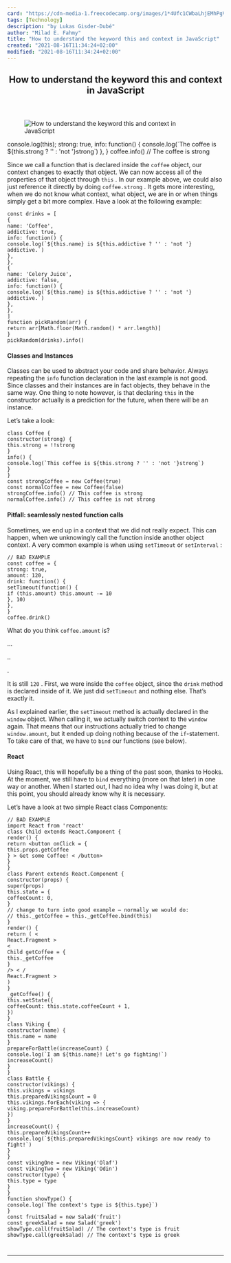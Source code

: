 ```yaml
---
card: "https://cdn-media-1.freecodecamp.org/images/1*4Ufc1CWbaLhjEMhPgVV3Qw.jpeg"
tags: [Technology]
description: "by Lukas Gisder-Dubé"
author: "Milad E. Fahmy"
title: "How to understand the keyword this and context in JavaScript"
created: "2021-08-16T11:34:24+02:00"
modified: "2021-08-16T11:34:24+02:00"
---
```

<div class="site-wrapper">
<main id="site-main" class="site-main outer">
<div class="inner">
<article class="post-full post tag-technology tag-programming tag-javascript tag-tech tag-coding ">
<header class="post-full-header">
<h1 class="post-full-title">How to understand the keyword this and context in JavaScript</h1>
</header>
<figure class="post-full-image">
<picture>
<source media="(max-width: 700px)" sizes="1px" srcset="data:image/gif;base64,R0lGODlhAQABAIAAAAAAAP///yH5BAEAAAAALAAAAAABAAEAAAIBRAA7 1w">
<source media="(min-width: 701px)" sizes="(max-width: 800px) 400px,
(max-width: 1170px) 700px,
1400px" srcset="https://cdn-media-1.freecodecamp.org/images/1*4Ufc1CWbaLhjEMhPgVV3Qw.jpeg 300w,
https://cdn-media-1.freecodecamp.org/images/1*4Ufc1CWbaLhjEMhPgVV3Qw.jpeg 600w,
https://cdn-media-1.freecodecamp.org/images/1*4Ufc1CWbaLhjEMhPgVV3Qw.jpeg 1000w,
https://cdn-media-1.freecodecamp.org/images/1*4Ufc1CWbaLhjEMhPgVV3Qw.jpeg 2000w">
<img onerror="this.style.display='none'" src="https://cdn-media-1.freecodecamp.org/images/1*4Ufc1CWbaLhjEMhPgVV3Qw.jpeg" alt="How to understand the keyword this and context in JavaScript">
</picture>
</figure>
<section class="post-full-content">
<div class="post-content medium-migrated-article">
console.log(this);
strong: true,
info: function() {
console.log(`The coffee is ${this.strong ? '' : 'not '}strong`)
},
}
coffee.info() // The coffee is strong</code></pre><p>Since we call a function that is declared inside the <code>coffee</code> object, our context changes to exactly that object. We can now access all of the properties of that object through <code>this</code> . In our example above, we could also just reference it directly by doing <code>coffee.strong</code> . It gets more interesting, when we do not know what context, what object, we are in or when things simply get a bit more complex. Have a look at the following example:</p><pre><code class="language-js">const drinks = [
{
name: 'Coffee',
addictive: true,
info: function() {
console.log(`${this.name} is ${this.addictive ? '' : 'not '} addictive.`)
},
},
{
name: 'Celery Juice',
addictive: false,
info: function() {
console.log(`${this.name} is ${this.addictive ? '' : 'not '} addictive.`)
},
},
]
function pickRandom(arr) {
return arr[Math.floor(Math.random() * arr.length)]
}
pickRandom(drinks).info()</code></pre><h4 id="classes-and-instances">Classes and Instances</h4><p>Classes can be used to abstract your code and share behavior. Always repeating the <code>info</code> function declaration in the last example is not good. Since classes and their instances are in fact objects, they behave in the same way. One thing to note however, is that declaring <code>this</code> in the constructor actually is a prediction for the future, when there will be an instance.</p><p>Let’s take a look:</p><pre><code class="language-js">class Coffee {
constructor(strong) {
this.strong = !!strong
}
info() {
console.log(`This coffee is ${this.strong ? '' : 'not '}strong`)
}
}
const strongCoffee = new Coffee(true)
const normalCoffee = new Coffee(false)
strongCoffee.info() // This coffee is strong
normalCoffee.info() // This coffee is not strong</code></pre><h4 id="pitfall-seamlessly-nested-function-calls">Pitfall: seamlessly nested function calls</h4><p>Sometimes, we end up in a context that we did not really expect. This can happen, when we unknowingly call the function inside another object context. A very common example is when using <code>setTimeout</code> or <code>setInterval</code> :</p><pre><code class="language-js">// BAD EXAMPLE
const coffee = {
strong: true,
amount: 120,
drink: function() {
setTimeout(function() {
if (this.amount) this.amount -= 10
}, 10)
},
}
coffee.drink()</code></pre><p>What do you think <code>coffee.amount</code> is?</p><p>...</p><p>..</p><p>.</p><p>It is still <code>120</code> . First, we were inside the <code>coffee</code> object, since the <code>drink</code> method is declared inside of it. We just did <code>setTimeout</code> and nothing else. That’s exactly it.</p><p>As I explained earlier, the <code>setTimeout</code> method is actually declared in the <code>window</code> object. When calling it, we actually switch context to the <code>window</code> again. That means that our instructions actually tried to change <code>window.amount</code>, but it ended up doing nothing because of the <code>if</code>-statement. To take care of that, we have to <code>bind</code> our functions (see below).</p><h4 id="react">React</h4><p>Using React, this will hopefully be a thing of the past soon, thanks to Hooks. At the moment, we still have to <code>bind</code> everything (more on that later) in one way or another. When I started out, I had no idea why I was doing it, but at this point, you should already know why it is necessary.</p><p>Let’s have a look at two simple React class Components:</p><pre><code class="language-js">// BAD EXAMPLE
import React from 'react'
class Child extends React.Component {
render() {
return &lt;button onClick = {
this.props.getCoffee
} &gt; Get some Coffee! &lt; /button&gt;
}
}
class Parent extends React.Component {
constructor(props) {
super(props)
this.state = {
coffeeCount: 0,
}
// change to turn into good example – normally we would do:
// this._getCoffee = this._getCoffee.bind(this)
}
render() {
return ( &lt;
React.Fragment &gt;
&lt;
Child getCoffee = {
this._getCoffee
}
/&gt; &lt; /
React.Fragment &gt;
)
}
_getCoffee() {
this.setState({
coffeeCount: this.state.coffeeCount + 1,
})
}
class Viking {
constructor(name) {
this.name = name
}
prepareForBattle(increaseCount) {
console.log(`I am ${this.name}! Let's go fighting!`)
increaseCount()
}
}
class Battle {
constructor(vikings) {
this.vikings = vikings
this.preparedVikingsCount = 0
this.vikings.forEach(viking =&gt; {
viking.prepareForBattle(this.increaseCount)
})
}
increaseCount() {
this.preparedVikingsCount++
console.log(`${this.preparedVikingsCount} vikings are now ready to fight!`)
}
}
const vikingOne = new Viking('Olaf')
const vikingTwo = new Viking('Odin')
constructor(type) {
this.type = type
}
}
function showType() {
console.log(`The context's type is ${this.type}`)
}
const fruitSalad = new Salad('fruit')
const greekSalad = new Salad('greek')
showType.call(fruitSalad) // The context's type is fruit
showType.call(greekSalad) // The context's type is greek
</div>
<hr>
</section>
</article>
</div>
</main>
</div>
<!-- Google Tag Manager (noscript) -->
<!-- End Google Tag Manager (noscript) -->
